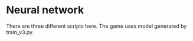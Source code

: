 # Neural network

There are three different scripts here. The game uses model generated by train_v3.py.
